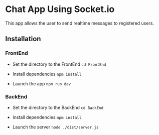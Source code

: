 # Chat App Using Socket.io

This app allows the user to send realtime messages to registered users.

## Installation

### FrontEnd

* Set the directory to the FrontEnd
  `cd FrontEnd`

* Install dependencies
  `npm install`

* Launch the app
  `npm run dev`

### BackEnd

* Set the directory to the BackEnd
  `cd BackEnd`

* Install dependencies
  `npm install`

* Launch the server
  `node ./dist/server.js`

